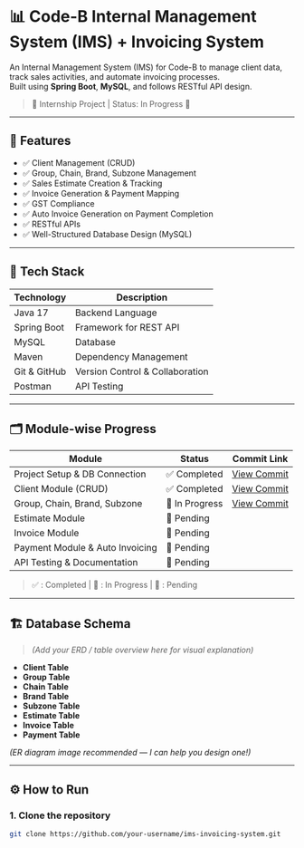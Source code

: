 # 📊 Code-B Internal Management System (IMS) + Invoicing System

An Internal Management System (IMS) for Code-B to manage client data, track sales activities, and automate invoicing processes.  
Built using **Spring Boot**, **MySQL**, and follows RESTful API design.

> 🎯 Internship Project | Status: In Progress 🚧

---

## 🚀 Features

- ✅ Client Management (CRUD)
- ✅ Group, Chain, Brand, Subzone Management
- ✅ Sales Estimate Creation & Tracking
- ✅ Invoice Generation & Payment Mapping
- ✅ GST Compliance
- ✅ Auto Invoice Generation on Payment Completion
- ✅ RESTful APIs
- ✅ Well-Structured Database Design (MySQL)

---

## 🧩 Tech Stack

| Technology     | Description                   |
| -------------- | ----------------------------- |
| Java 17        | Backend Language              |
| Spring Boot    | Framework for REST API        |
| MySQL          | Database                      |
| Maven          | Dependency Management         |
| Git & GitHub   | Version Control & Collaboration |
| Postman        | API Testing                   |

---

## 🗂️ Module-wise Progress

| Module                         | Status          | Commit Link |
| ------------------------------| --------------- | ------------ |
| Project Setup & DB Connection  | ✅ Completed    | [View Commit](#) |
| Client Module (CRUD)           | ✅ Completed    | [View Commit](#) |
| Group, Chain, Brand, Subzone   | 🔄 In Progress | [View Commit](#) |
| Estimate Module                | 🔲 Pending     | |
| Invoice Module                 | 🔲 Pending     | |
| Payment Module & Auto Invoicing| 🔲 Pending     | |
| API Testing & Documentation    | 🔲 Pending     | |

> ✅ : Completed | 🔄 : In Progress | 🔲 : Pending

---

## 🏗️ Database Schema

> *(Add your ERD / table overview here for visual explanation)*

- **Client Table**
- **Group Table**
- **Chain Table**
- **Brand Table**
- **Subzone Table**
- **Estimate Table**
- **Invoice Table**
- **Payment Table**

*(ER diagram image recommended — I can help you design one!)*

---

## ⚙️ How to Run

### 1. Clone the repository
```bash
git clone https://github.com/your-username/ims-invoicing-system.git
